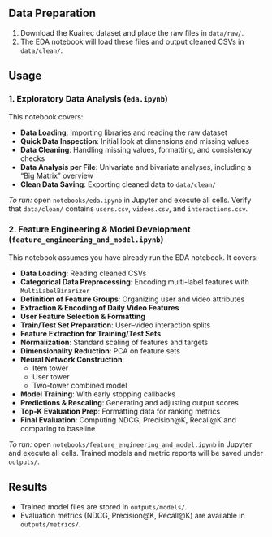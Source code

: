 ## Data Preparation
1. Download the Kuairec dataset and place the raw files in `data/raw/`.
2. The EDA notebook will load these files and output cleaned CSVs in `data/clean/`.

## Usage

### 1. Exploratory Data Analysis (`eda.ipynb`)
This notebook covers:
- **Data Loading**: Importing libraries and reading the raw dataset  
- **Quick Data Inspection**: Initial look at dimensions and missing values  
- **Data Cleaning**: Handling missing values, formatting, and consistency checks  
- **Data Analysis per File**: Univariate and bivariate analyses, including a “Big Matrix” overview  
- **Clean Data Saving**: Exporting cleaned data to `data/clean/`  

_To run:_ open `notebooks/eda.ipynb` in Jupyter and execute all cells. Verify that `data/clean/` contains `users.csv`, `videos.csv`, and `interactions.csv`.

### 2. Feature Engineering & Model Development (`feature_engineering_and_model.ipynb`)
This notebook assumes you have already run the EDA notebook. It covers:
- **Data Loading**: Reading cleaned CSVs  
- **Categorical Data Preprocessing**: Encoding multi-label features with `MultiLabelBinarizer`  
- **Definition of Feature Groups**: Organizing user and video attributes  
- **Extraction & Encoding of Daily Video Features**  
- **User Feature Selection & Formatting**  
- **Train/Test Set Preparation**: User–video interaction splits  
- **Feature Extraction for Training/Test Sets**  
- **Normalization**: Standard scaling of features and targets  
- **Dimensionality Reduction**: PCA on feature sets  
- **Neural Network Construction**:  
  - Item tower  
  - User tower  
  - Two-tower combined model  
- **Model Training**: With early stopping callbacks  
- **Predictions & Rescaling**: Generating and adjusting output scores  
- **Top-K Evaluation Prep**: Formatting data for ranking metrics  
- **Final Evaluation**: Computing NDCG, Precision@K, Recall@K and comparing to baseline  

_To run:_ open `notebooks/feature_engineering_and_model.ipynb` in Jupyter and execute all cells. Trained models and metric reports will be saved under `outputs/`.

## Results
- Trained model files are stored in `outputs/models/`.  
- Evaluation metrics (NDCG, Precision@K, Recall@K) are available in `outputs/metrics/`.  
